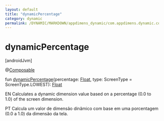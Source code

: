 ```yaml
---
layout: default
title: "dynamicPercentage"
category: dynamic
permalink: /DYNAMIC/MARKDOWN/appdimens_dynamic/com.appdimens.dynamic.compose/-app-dimens/dynamic-percentage.html
---
```


# dynamicPercentage

[androidJvm]

@[Composable](https://developer.android.com/reference/kotlin/androidx/compose/runtime/Composable.html)

fun [dynamicPercentage](dynamic-percentage.md)(percentage: [Float](https://kotlinlang.org/api/core/kotlin-stdlib/kotlin/-float/index.html), type: ScreenType = ScreenType.LOWEST): [Float](https://kotlinlang.org/api/core/kotlin-stdlib/kotlin/-float/index.html)

EN Calculates a dynamic dimension value based on a percentage (0.0 to 1.0) of the screen dimension.

PT Calcula um valor de dimensão dinâmico com base em uma porcentagem (0.0 a 1.0) da dimensão da tela.